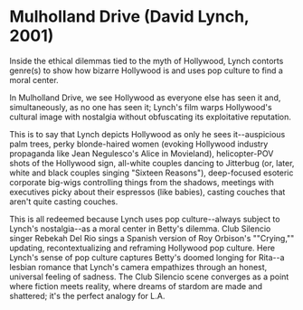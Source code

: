 # Mulholland Drive (David Lynch, 2001)
Inside the ethical dilemmas tied to the myth of Hollywood, Lynch contorts genre(s) to show how bizarre Hollywood is and uses pop culture to find a moral center.

In Mulholland Drive, we see Hollywood as everyone else has seen it  and, simultaneously, as no one has seen it; Lynch's film warps Hollywood's cultural image with nostalgia without obfuscating its exploitative reputation.

This is to say that Lynch depicts Hollywood as only he sees it--auspicious palm trees, perky blonde-haired women (evoking Hollywood industry propaganda like Jean Negulesco's Alice in Movieland), helicopter-POV shots of the Hollywood sign, all-white couples dancing to Jitterbug (or, later, white and black couples singing "Sixteen Reasons"), deep-focused esoteric corporate big-wigs controlling things from the shadows, meetings with executives picky about their espressos (like babies), casting couches that aren't quite casting couches.

This is all redeemed because Lynch uses pop culture--always subject to Lynch's nostalgia--as a moral center in Betty's dilemma. Club Silencio singer Rebekah Del Rio sings a Spanish version of Roy Orbison's ""Crying,"" updating, recontextualizing and reframing Hollywood pop culture. Here Lynch's sense of pop culture captures Betty's doomed longing for Rita--a lesbian romance that Lynch's camera empathizes through an honest, universal feeling of sadness. The Club Silencio scene converges as a point where fiction meets reality, where dreams of stardom are made and shattered; it's the perfect analogy for L.A.
